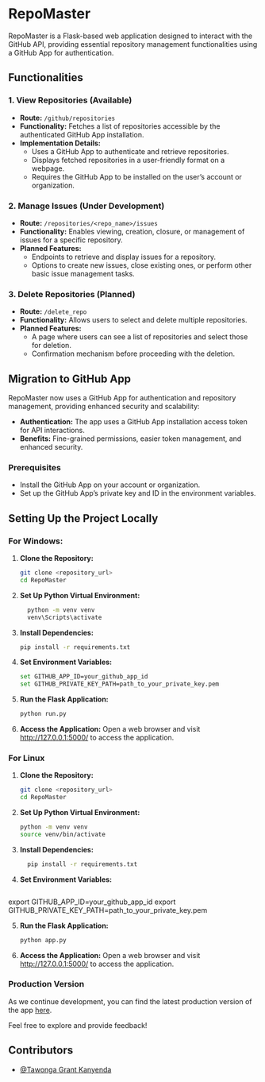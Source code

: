 # RepoMaster

RepoMaster is a Flask-based web application designed to interact with the GitHub API, providing essential repository management functionalities using a GitHub App for authentication.

## Functionalities

### 1. View Repositories (Available)
- **Route:** `/github/repositories`
- **Functionality:** Fetches a list of repositories accessible by the authenticated GitHub App installation.
- **Implementation Details:**
  - Uses a GitHub App to authenticate and retrieve repositories.
  - Displays fetched repositories in a user-friendly format on a webpage.
  - Requires the GitHub App to be installed on the user’s account or organization.

### 2. Manage Issues (Under Development)
- **Route:** `/repositories/<repo_name>/issues`
- **Functionality:** Enables viewing, creation, closure, or management of issues for a specific repository.
- **Planned Features:**
  - Endpoints to retrieve and display issues for a repository.
  - Options to create new issues, close existing ones, or perform other basic issue management tasks.

### 3. Delete Repositories (Planned)
- **Route:** `/delete_repo`
- **Functionality:** Allows users to select and delete multiple repositories.
- **Planned Features:**
  - A page where users can see a list of repositories and select those for deletion.
  - Confirmation mechanism before proceeding with the deletion.

## Migration to GitHub App
RepoMaster now uses a GitHub App for authentication and repository management, providing enhanced security and scalability:
- **Authentication:** The app uses a GitHub App installation access token for API interactions.
- **Benefits:** Fine-grained permissions, easier token management, and enhanced security.

### Prerequisites
- Install the GitHub App on your account or organization.
- Set up the GitHub App’s private key and ID in the environment variables.

## Setting Up the Project Locally

### For Windows:
1. **Clone the Repository:**
   ```bash
   git clone <repository_url>
   cd RepoMaster

2. **Set Up Python Virtual Environment:**
    ```bash
      python -m venv venv
      venv\Scripts\activate

3. **Install Dependencies:**
    ```bash
    pip install -r requirements.txt

4. **Set Environment Variables:**
    ```bash
    set GITHUB_APP_ID=your_github_app_id
    set GITHUB_PRIVATE_KEY_PATH=path_to_your_private_key.pem

5. **Run the Flask Application:**
    ```bash
    python run.py

6. **Access the Application:**
Open a web browser and visit http://127.0.0.1:5000/ to access the application.


### For Linux 

1. **Clone the Repository:**
   ```bash
   git clone <repository_url>
   cd RepoMaster

2. **Set Up Python Virtual Environment:**
    ```bash
    python -m venv venv
    source venv/bin/activate

3. **Install Dependencies:**
    ```bash 
      pip install -r requirements.txt

4. **Set Environment Variables:**
    ```bash
  export GITHUB_APP_ID=your_github_app_id
  export GITHUB_PRIVATE_KEY_PATH=path_to_your_private_key.pem

5. **Run the Flask Application:**
    ```bash
    python app.py

6. **Access the Application:**
Open a web browser and visit http://127.0.0.1:5000/ to access the application.


### Production Version

As we continue development, you can find the latest production version of the app [here](https://repomaster.tgkcapture.online/).

Feel free to explore and provide feedback!


## Contributors

- [@Tawonga Grant Kanyenda](https://github.com/TgkCapture)